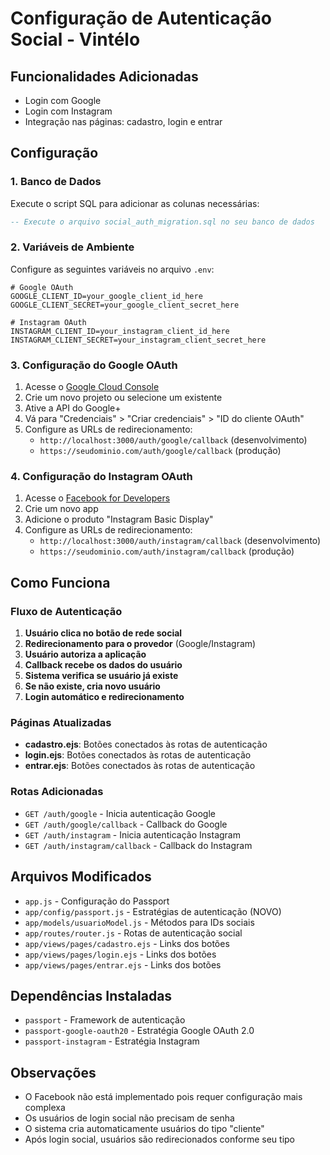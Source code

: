 # Configuração de Autenticação Social - Vintélo

## Funcionalidades Adicionadas

- Login com Google
- Login com Instagram
- Integração nas páginas: cadastro, login e entrar

## Configuração

### 1. Banco de Dados
Execute o script SQL para adicionar as colunas necessárias:
```sql
-- Execute o arquivo social_auth_migration.sql no seu banco de dados
```

### 2. Variáveis de Ambiente
Configure as seguintes variáveis no arquivo `.env`:

```env
# Google OAuth
GOOGLE_CLIENT_ID=your_google_client_id_here
GOOGLE_CLIENT_SECRET=your_google_client_secret_here

# Instagram OAuth
INSTAGRAM_CLIENT_ID=your_instagram_client_id_here
INSTAGRAM_CLIENT_SECRET=your_instagram_client_secret_here
```

### 3. Configuração do Google OAuth

1. Acesse o [Google Cloud Console](https://console.cloud.google.com/)
2. Crie um novo projeto ou selecione um existente
3. Ative a API do Google+
4. Vá para "Credenciais" > "Criar credenciais" > "ID do cliente OAuth"
5. Configure as URLs de redirecionamento:
   - `http://localhost:3000/auth/google/callback` (desenvolvimento)
   - `https://seudominio.com/auth/google/callback` (produção)

### 4. Configuração do Instagram OAuth

1. Acesse o [Facebook for Developers](https://developers.facebook.com/)
2. Crie um novo app
3. Adicione o produto "Instagram Basic Display"
4. Configure as URLs de redirecionamento:
   - `http://localhost:3000/auth/instagram/callback` (desenvolvimento)
   - `https://seudominio.com/auth/instagram/callback` (produção)

## Como Funciona

### Fluxo de Autenticação

1. **Usuário clica no botão de rede social**
2. **Redirecionamento para o provedor** (Google/Instagram)
3. **Usuário autoriza a aplicação**
4. **Callback recebe os dados do usuário**
5. **Sistema verifica se usuário já existe**
6. **Se não existe, cria novo usuário**
7. **Login automático e redirecionamento**

### Páginas Atualizadas

- **cadastro.ejs**: Botões conectados às rotas de autenticação
- **login.ejs**: Botões conectados às rotas de autenticação  
- **entrar.ejs**: Botões conectados às rotas de autenticação

### Rotas Adicionadas

- `GET /auth/google` - Inicia autenticação Google
- `GET /auth/google/callback` - Callback do Google
- `GET /auth/instagram` - Inicia autenticação Instagram
- `GET /auth/instagram/callback` - Callback do Instagram

## Arquivos Modificados

- `app.js` - Configuração do Passport
- `app/config/passport.js` - Estratégias de autenticação (NOVO)
- `app/models/usuarioModel.js` - Métodos para IDs sociais
- `app/routes/router.js` - Rotas de autenticação social
- `app/views/pages/cadastro.ejs` - Links dos botões
- `app/views/pages/login.ejs` - Links dos botões
- `app/views/pages/entrar.ejs` - Links dos botões

## Dependências Instaladas

- `passport` - Framework de autenticação
- `passport-google-oauth20` - Estratégia Google OAuth 2.0
- `passport-instagram` - Estratégia Instagram

## Observações

- O Facebook não está implementado pois requer configuração mais complexa
- Os usuários de login social não precisam de senha
- O sistema cria automaticamente usuários do tipo "cliente"
- Após login social, usuários são redirecionados conforme seu tipo